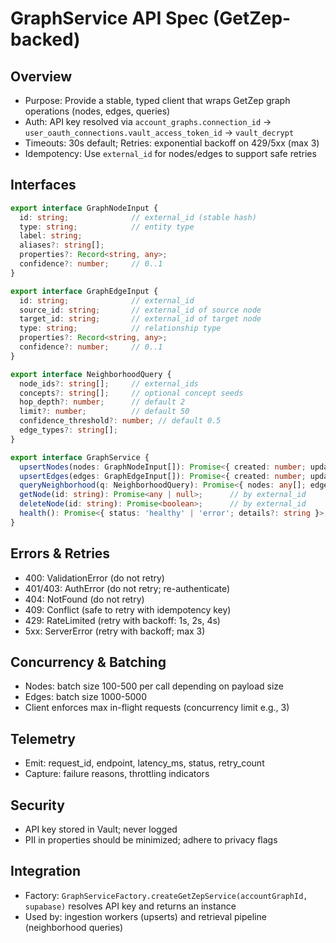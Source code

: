 # GraphService API Spec (GetZep-backed)

## Overview
- Purpose: Provide a stable, typed client that wraps GetZep graph operations (nodes, edges, queries)
- Auth: API key resolved via `account_graphs.connection_id` → `user_oauth_connections.vault_access_token_id` → `vault_decrypt`
- Timeouts: 30s default; Retries: exponential backoff on 429/5xx (max 3)
- Idempotency: Use `external_id` for nodes/edges to support safe retries

## Interfaces
```typescript
export interface GraphNodeInput {
  id: string;              // external_id (stable hash)
  type: string;            // entity type
  label: string;
  aliases?: string[];
  properties?: Record<string, any>;
  confidence?: number;     // 0..1
}

export interface GraphEdgeInput {
  id: string;              // external_id
  source_id: string;       // external_id of source node
  target_id: string;       // external_id of target node
  type: string;            // relationship type
  properties?: Record<string, any>;
  confidence?: number;     // 0..1
}

export interface NeighborhoodQuery {
  node_ids?: string[];     // external_ids
  concepts?: string[];     // optional concept seeds
  hop_depth?: number;      // default 2
  limit?: number;          // default 50
  confidence_threshold?: number; // default 0.5
  edge_types?: string[];
}

export interface GraphService {
  upsertNodes(nodes: GraphNodeInput[]): Promise<{ created: number; updated: number }>;
  upsertEdges(edges: GraphEdgeInput[]): Promise<{ created: number; updated: number }>;
  queryNeighborhood(q: NeighborhoodQuery): Promise<{ nodes: any[]; edges: any[] }>;
  getNode(id: string): Promise<any | null>;      // by external_id
  deleteNode(id: string): Promise<boolean>;      // by external_id
  health(): Promise<{ status: 'healthy' | 'error'; details?: string }>;
}
```

## Errors & Retries
- 400: ValidationError (do not retry)
- 401/403: AuthError (do not retry; re-authenticate)
- 404: NotFound (do not retry)
- 409: Conflict (safe to retry with idempotency key)
- 429: RateLimited (retry with backoff: 1s, 2s, 4s)
- 5xx: ServerError (retry with backoff; max 3)

## Concurrency & Batching
- Nodes: batch size 100-500 per call depending on payload size
- Edges: batch size 1000-5000
- Client enforces max in-flight requests (concurrency limit e.g., 3)

## Telemetry
- Emit: request_id, endpoint, latency_ms, status, retry_count
- Capture: failure reasons, throttling indicators

## Security
- API key stored in Vault; never logged
- PII in properties should be minimized; adhere to privacy flags

## Integration
- Factory: `GraphServiceFactory.createGetZepService(accountGraphId, supabase)` resolves API key and returns an instance
- Used by: ingestion workers (upserts) and retrieval pipeline (neighborhood queries)


